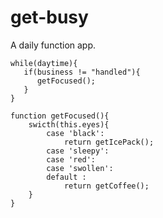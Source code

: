 get-busy
========

A daily function app.


```
while(daytime){
   if(business != "handled"){
      getFocused();
   }
}

function getFocused(){
	swicth(this.eyes){
		case 'black':
			return getIcePack();
		case 'sleepy': 
		case 'red':
		case 'swollen':
		default :
			return getCoffee(); 
	}
}
```